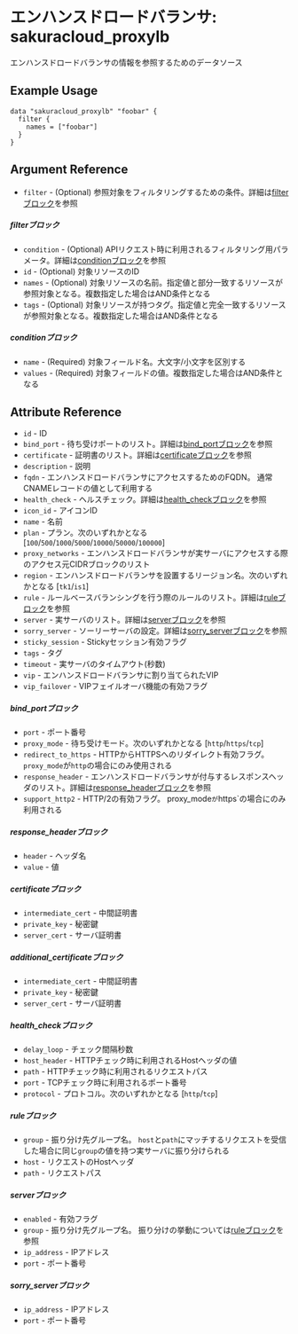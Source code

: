 # エンハンスドロードバランサ: sakuracloud_proxylb

エンハンスドロードバランサの情報を参照するためのデータソース

## Example Usage

```hcl
data "sakuracloud_proxylb" "foobar" {
  filter {
    names = ["foobar"]
  }
}
```

## Argument Reference

* `filter` - (Optional) 参照対象をフィルタリングするための条件。詳細は[filterブロック](#filter)を参照 

##### filterブロック

* `condition` - (Optional) APIリクエスト時に利用されるフィルタリング用パラメータ。詳細は[conditionブロック](#condition)を参照  
* `id` - (Optional) 対象リソースのID 
* `names` - (Optional) 対象リソースの名前。指定値と部分一致するリソースが参照対象となる。複数指定した場合はAND条件となる  
* `tags` - (Optional) 対象リソースが持つタグ。指定値と完全一致するリソースが参照対象となる。複数指定した場合はAND条件となる

##### conditionブロック

* `name` - (Required) 対象フィールド名。大文字/小文字を区別する  
* `values` - (Required) 対象フィールドの値。複数指定した場合はAND条件となる


## Attribute Reference

* `id` - ID
* `bind_port` - 待ち受けポートのリスト。詳細は[bind_portブロック](#bind_port)を参照
* `certificate` - 証明書のリスト。詳細は[certificateブロック](#certificate)を参照
* `description` - 説明
* `fqdn` - エンハンスドロードバランサにアクセスするためのFQDN。 通常CNAMEレコードの値として利用する
* `health_check` - ヘルスチェック。詳細は[health_checkブロック](#health_check)を参照
* `icon_id` - アイコンID
* `name` - 名前
* `plan` - プラン。次のいずれかとなる [`100`/`500`/`1000`/`5000`/`10000`/`50000`/`100000`]
* `proxy_networks` - エンハンスドロードバランサが実サーバにアクセスする際のアクセス元CIDRブロックのリスト
* `region` - エンハンスドロードバランサを設置するリージョン名。次のいずれかとなる [`tk1`/`is1`]
* `rule` - ルールベースバランシングを行う際のルールのリスト。詳細は[ruleブロック](#rule)を参照
* `server` - 実サーバのリスト。詳細は[serverブロック](#server)を参照
* `sorry_server` - ソーリーサーバの設定。詳細は[sorry_serverブロック](#sorry_server)を参照
* `sticky_session` - Stickyセッション有効フラグ
* `tags` - タグ
* `timeout` - 実サーバのタイムアウト(秒数)
* `vip` - エンハンスドロードバランサに割り当てられたVIP
* `vip_failover` - VIPフェイルオーバ機能の有効フラグ

##### bind_portブロック

* `port` - ポート番号
* `proxy_mode` - 待ち受けモード。次のいずれかとなる [`http`/`https`/`tcp`]
* `redirect_to_https` - HTTPからHTTPSへのリダイレクト有効フラグ。 `proxy_mode`が`http`の場合にのみ使用される
* `response_header` - エンハンスドロードバランサが付与するレスポンスヘッダのリスト。詳細は[response_headerブロック](#response_header)を参照
* `support_http2` - HTTP/2の有効フラグ。 proxy_mode`が`https`の場合にのみ利用される

##### response_headerブロック

* `header` - ヘッダ名
* `value` - 値

##### certificateブロック

* `intermediate_cert` - 中間証明書
* `private_key` - 秘密鍵
* `server_cert` - サーバ証明書

##### additional_certificateブロック

* `intermediate_cert` - 中間証明書
* `private_key` - 秘密鍵
* `server_cert` - サーバ証明書

##### health_checkブロック

* `delay_loop` - チェック間隔秒数 
* `host_header` - HTTPチェック時に利用されるHostヘッダの値
* `path` - HTTPチェック時に利用されるリクエストパス
* `port` - TCPチェック時に利用されるポート番号
* `protocol` - プロトコル。次のいずれかとなる [`http`/`tcp`]

##### ruleブロック

* `group` - 振り分け先グループ名。 `host`と`path`にマッチするリクエストを受信した場合に同じ`group`の値を持つ実サーバに振り分けられる
* `host` - リクエストのHostヘッダ
* `path` - リクエストパス

##### serverブロック

* `enabled` - 有効フラグ
* `group` - 振り分け先グループ名。 振り分けの挙動については[ruleブロック](#rule)を参照
* `ip_address` - IPアドレス
* `port` - ポート番号

##### sorry_serverブロック

* `ip_address` - IPアドレス
* `port` - ポート番号


